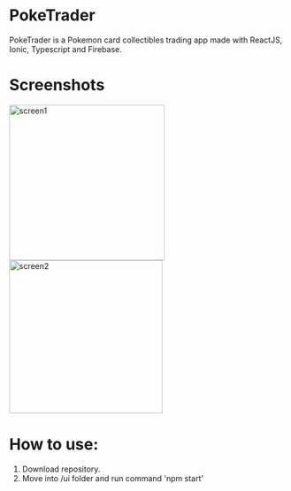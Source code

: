 # PokeTrader
PokeTrader is a Pokemon card collectibles trading app made with ReactJS, Ionic, Typescript and Firebase.

# Screenshots
<img width="281" alt="screen1" src="https://user-images.githubusercontent.com/22752742/144849694-2b2cf36e-f3a4-476c-92c3-05331ffcf28f.png"><img width="277" alt="screen2" src="https://user-images.githubusercontent.com/22752742/144849683-971d6781-72a7-4d8e-8bbd-eaeaeb50cb14.png">

# How to use:
1. Download repository.
2. Move into /ui folder and run command 'npm start'
